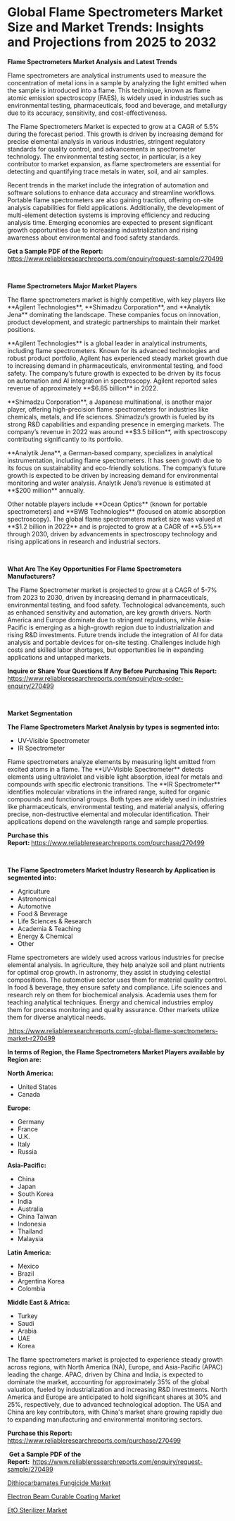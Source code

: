 <p><h1>Global Flame Spectrometers Market Size and Market Trends: Insights and Projections from 2025 to 2032</h1></p><p><strong>Flame Spectrometers Market Analysis and Latest Trends</strong></p>
<p><p>Flame spectrometers are analytical instruments used to measure the concentration of metal ions in a sample by analyzing the light emitted when the sample is introduced into a flame. This technique, known as flame atomic emission spectroscopy (FAES), is widely used in industries such as environmental testing, pharmaceuticals, food and beverage, and metallurgy due to its accuracy, sensitivity, and cost-effectiveness.</p><p>The Flame Spectrometers Market is expected to grow at a CAGR of 5.5% during the forecast period. This growth is driven by increasing demand for precise elemental analysis in various industries, stringent regulatory standards for quality control, and advancements in spectrometer technology. The environmental testing sector, in particular, is a key contributor to market expansion, as flame spectrometers are essential for detecting and quantifying trace metals in water, soil, and air samples.</p><p>Recent trends in the market include the integration of automation and software solutions to enhance data accuracy and streamline workflows. Portable flame spectrometers are also gaining traction, offering on-site analysis capabilities for field applications. Additionally, the development of multi-element detection systems is improving efficiency and reducing analysis time. Emerging economies are expected to present significant growth opportunities due to increasing industrialization and rising awareness about environmental and food safety standards.</p></p>
<p><strong>Get a Sample PDF of the Report:&nbsp;</strong> <a href="https://www.reliableresearchreports.com/enquiry/request-sample/270499?utm_campaign=40&utm_medium=2&utm_source=Github&utm_content=ia&utm_term=21012025&utm_id=flame-spectrometers">https://www.reliableresearchreports.com/enquiry/request-sample/270499</a></p>
<p>&nbsp;</p>
<p><strong>Flame Spectrometers Major Market Players</strong></p>
<p><p>The flame spectrometers market is highly competitive, with key players like **Agilent Technologies**, **Shimadzu Corporation**, and **Analytik Jena** dominating the landscape. These companies focus on innovation, product development, and strategic partnerships to maintain their market positions.</p><p>**Agilent Technologies** is a global leader in analytical instruments, including flame spectrometers. Known for its advanced technologies and robust product portfolio, Agilent has experienced steady market growth due to increasing demand in pharmaceuticals, environmental testing, and food safety. The company’s future growth is expected to be driven by its focus on automation and AI integration in spectroscopy. Agilent reported sales revenue of approximately **$6.85 billion** in 2022.</p><p>**Shimadzu Corporation**, a Japanese multinational, is another major player, offering high-precision flame spectrometers for industries like chemicals, metals, and life sciences. Shimadzu’s growth is fueled by its strong R&D capabilities and expanding presence in emerging markets. The company’s revenue in 2022 was around **$3.5 billion**, with spectroscopy contributing significantly to its portfolio.</p><p>**Analytik Jena**, a German-based company, specializes in analytical instrumentation, including flame spectrometers. It has seen growth due to its focus on sustainability and eco-friendly solutions. The company’s future growth is expected to be driven by increasing demand for environmental monitoring and water analysis. Analytik Jena’s revenue is estimated at **$200 million** annually.</p><p>Other notable players include **Ocean Optics** (known for portable spectrometers) and **BWB Technologies** (focused on atomic absorption spectroscopy). The global flame spectrometers market size was valued at **$1.2 billion in 2022** and is projected to grow at a CAGR of **5.5%** through 2030, driven by advancements in spectroscopy technology and rising applications in research and industrial sectors.</p></p>
<p>&nbsp;</p>
<p><strong>What Are The Key Opportunities For Flame Spectrometers Manufacturers?</strong></p>
<p><p>The Flame Spectrometer market is projected to grow at a CAGR of 5-7% from 2023 to 2030, driven by increasing demand in pharmaceuticals, environmental testing, and food safety. Technological advancements, such as enhanced sensitivity and automation, are key growth drivers. North America and Europe dominate due to stringent regulations, while Asia-Pacific is emerging as a high-growth region due to industrialization and rising R&D investments. Future trends include the integration of AI for data analysis and portable devices for on-site testing. Challenges include high costs and skilled labor shortages, but opportunities lie in expanding applications and untapped markets.</p></p>
<p><strong>Inquire or Share Your Questions If Any Before Purchasing This Report:</strong> <a href="https://www.reliableresearchreports.com/enquiry/pre-order-enquiry/270499?utm_campaign=40&utm_medium=2&utm_source=Github&utm_content=ia&utm_term=21012025&utm_id=flame-spectrometers">https://www.reliableresearchreports.com/enquiry/pre-order-enquiry/270499</a></p>
<p>&nbsp;</p>
<p><strong>Market Segmentation</strong></p>
<p><strong>The Flame Spectrometers Market Analysis by types is segmented into:</strong></p>
<p><ul><li>UV-Visible Spectrometer</li><li>IR Spectrometer</li></ul></p>
<p><p>Flame spectrometers analyze elements by measuring light emitted from excited atoms in a flame. The **UV-Visible Spectrometer** detects elements using ultraviolet and visible light absorption, ideal for metals and compounds with specific electronic transitions. The **IR Spectrometer** identifies molecular vibrations in the infrared range, suited for organic compounds and functional groups. Both types are widely used in industries like pharmaceuticals, environmental testing, and material analysis, offering precise, non-destructive elemental and molecular identification. Their applications depend on the wavelength range and sample properties.</p></p>
<p><strong>Purchase this Report:&nbsp;</strong><a href="https://www.reliableresearchreports.com/purchase/270499?utm_campaign=40&utm_medium=2&utm_source=Github&utm_content=ia&utm_term=21012025&utm_id=flame-spectrometers">https://www.reliableresearchreports.com/purchase/270499</a></p>
<p>&nbsp;</p>
<p><strong>The Flame Spectrometers Market Industry Research by Application is segmented into:</strong></p>
<p><ul><li>Agriculture</li><li>Astronomical</li><li>Automotive</li><li>Food & Beverage</li><li>Life Sciences & Research</li><li>Academia & Teaching</li><li>Energy & Chemical</li><li>Other</li></ul></p>
<p><p>Flame spectrometers are widely used across various industries for precise elemental analysis. In agriculture, they help analyze soil and plant nutrients for optimal crop growth. In astronomy, they assist in studying celestial compositions. The automotive sector uses them for material quality control. In food & beverage, they ensure safety and compliance. Life sciences and research rely on them for biochemical analysis. Academia uses them for teaching analytical techniques. Energy and chemical industries employ them for process monitoring and quality assurance. Other markets utilize them for diverse analytical needs.</p></p>
<p><a href="https://www.reliableresearchreports.com/-global-flame-spectrometers-market-r270499?utm_campaign=40&utm_medium=2&utm_source=Github&utm_content=ia&utm_term=21012025&utm_id=flame-spectrometers">&nbsp;https://www.reliableresearchreports.com/-global-flame-spectrometers-market-r270499</a></p>
<p><strong>In terms of Region, the Flame Spectrometers Market Players available by Region are:</strong></p>
<p>
    <p> <strong> North America: </strong>
        <ul>
            <li>United States</li>
            <li>Canada</li>
        </ul>
        </p> 
    <p> <strong> Europe: </strong>
        <ul>
            <li>Germany</li>
            <li>France</li>
            <li>U.K.</li>
            <li>Italy</li>
            <li>Russia</li>
        </ul>
        </p> 
    <p> <strong> Asia-Pacific: </strong>
        <ul>
            <li>China</li>
            <li>Japan</li>
            <li>South Korea</li>
            <li>India</li>
            <li>Australia</li>
            <li>China Taiwan</li>
            <li>Indonesia</li>
            <li>Thailand</li>
            <li>Malaysia</li>
        </ul>
        </p> 
    <p> <strong> Latin America: </strong>
        <ul>
            <li>Mexico</li>
            <li>Brazil</li>
            <li>Argentina Korea</li>
            <li>Colombia</li>
        </ul>
        </p> 
    <p> <strong> Middle East & Africa: </strong>
        <ul>
            <li>Turkey</li>
            <li>Saudi</li>
            <li>Arabia</li>
            <li>UAE</li>
            <li>Korea</li>
        </ul>
    </p>
    </p>
<p><p>The flame spectrometers market is projected to experience steady growth across regions, with North America (NA), Europe, and Asia-Pacific (APAC) leading the charge. APAC, driven by China and India, is expected to dominate the market, accounting for approximately 35% of the global valuation, fueled by industrialization and increasing R&D investments. North America and Europe are anticipated to hold significant shares at 30% and 25%, respectively, due to advanced technological adoption. The USA and China are key contributors, with China's market share growing rapidly due to expanding manufacturing and environmental monitoring sectors.</p></p>
<p><strong>Purchase this Report: </strong><a href="https://www.reliableresearchreports.com/purchase/270499?utm_campaign=40&utm_medium=2&utm_source=Github&utm_content=ia&utm_term=21012025&utm_id=flame-spectrometers">https://www.reliableresearchreports.com/purchase/270499</a></p>
<p>&nbsp;<strong>Get a Sample PDF of the Report:&nbsp;&nbsp;</strong><a href="https://www.reliableresearchreports.com/enquiry/request-sample/270499?utm_campaign=40&utm_medium=2&utm_source=Github&utm_content=ia&utm_term=21012025&utm_id=flame-spectrometers">https://www.reliableresearchreports.com/enquiry/request-sample/270499</a></p>
<p><strong></strong></p>
<p><p><a href="https://github.com/tanekacalderon743/Market-Research-Report-List-1/blob/main/dithiocarbamates-fungicide-market.md?utm_campaign=40&utm_medium=2&utm_source=Github&utm_content=ia&utm_term=21012025&utm_id=flame-spectrometers">Dithiocarbamates Fungicide Market</a></p><p><a href="https://github.com/lvaill871987/Market-Research-Report-List-1/blob/main/electron-beam-curable-coating-market.md?utm_campaign=40&utm_medium=2&utm_source=Github&utm_content=ia&utm_term=21012025&utm_id=flame-spectrometers">Electron Beam Curable Coating Market</a></p><p><a href="https://github.com/klaassenmackenzie6/Market-Research-Report-List-1/blob/main/eto-sterilizer-market.md?utm_campaign=40&utm_medium=2&utm_source=Github&utm_content=ia&utm_term=21012025&utm_id=flame-spectrometers">EtO Sterilizer Market</a></p></p>